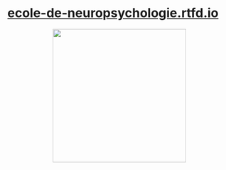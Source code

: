 # [ecole-de-neuropsychologie.rtfd.io](ecole-de-neuropsychologie.rtfd.io)

<p align="center"><img src="https://biblineuropsy.files.wordpress.com/2016/08/n.png" width="300"></p>



